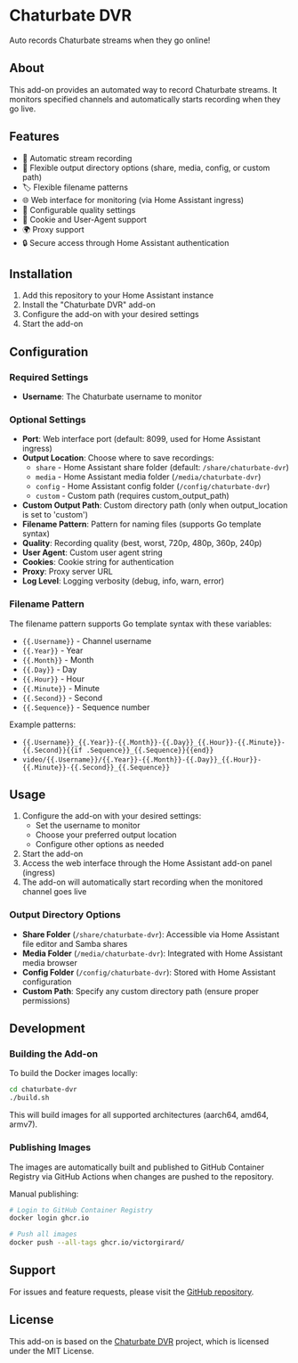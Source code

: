 # Chaturbate DVR

Auto records Chaturbate streams when they go online!

## About

This add-on provides an automated way to record Chaturbate streams. It monitors specified channels and automatically starts recording when they go live.

## Features

- 🎥 Automatic stream recording
- 📁 Flexible output directory options (share, media, config, or custom path)
- 🏷️ Flexible filename patterns
- 🌐 Web interface for monitoring (via Home Assistant ingress)
- 🔧 Configurable quality settings
- 🍪 Cookie and User-Agent support
- 🌍 Proxy support
- 🔒 Secure access through Home Assistant authentication

## Installation

1. Add this repository to your Home Assistant instance
2. Install the "Chaturbate DVR" add-on
3. Configure the add-on with your desired settings
4. Start the add-on

## Configuration

### Required Settings

- **Username**: The Chaturbate username to monitor

### Optional Settings

- **Port**: Web interface port (default: 8099, used for Home Assistant ingress)
- **Output Location**: Choose where to save recordings:
  - `share` - Home Assistant share folder (default: `/share/chaturbate-dvr`)
  - `media` - Home Assistant media folder (`/media/chaturbate-dvr`)
  - `config` - Home Assistant config folder (`/config/chaturbate-dvr`)
  - `custom` - Custom path (requires custom_output_path)
- **Custom Output Path**: Custom directory path (only when output_location is set to 'custom')
- **Filename Pattern**: Pattern for naming files (supports Go template syntax)
- **Quality**: Recording quality (best, worst, 720p, 480p, 360p, 240p)
- **User Agent**: Custom user agent string
- **Cookies**: Cookie string for authentication
- **Proxy**: Proxy server URL
- **Log Level**: Logging verbosity (debug, info, warn, error)

### Filename Pattern

The filename pattern supports Go template syntax with these variables:

- `{{.Username}}` - Channel username
- `{{.Year}}` - Year
- `{{.Month}}` - Month
- `{{.Day}}` - Day
- `{{.Hour}}` - Hour
- `{{.Minute}}` - Minute
- `{{.Second}}` - Second
- `{{.Sequence}}` - Sequence number

Example patterns:
- `{{.Username}}_{{.Year}}-{{.Month}}-{{.Day}}_{{.Hour}}-{{.Minute}}-{{.Second}}{{if .Sequence}}_{{.Sequence}}{{end}}`
- `video/{{.Username}}/{{.Year}}-{{.Month}}-{{.Day}}_{{.Hour}}-{{.Minute}}-{{.Second}}_{{.Sequence}}`

## Usage

1. Configure the add-on with your desired settings:
   - Set the username to monitor
   - Choose your preferred output location
   - Configure other options as needed
2. Start the add-on
3. Access the web interface through the Home Assistant add-on panel (ingress)
4. The add-on will automatically start recording when the monitored channel goes live

### Output Directory Options

- **Share Folder** (`/share/chaturbate-dvr`): Accessible via Home Assistant file editor and Samba shares
- **Media Folder** (`/media/chaturbate-dvr`): Integrated with Home Assistant media browser
- **Config Folder** (`/config/chaturbate-dvr`): Stored with Home Assistant configuration
- **Custom Path**: Specify any custom directory path (ensure proper permissions)

## Development

### Building the Add-on

To build the Docker images locally:

```bash
cd chaturbate-dvr
./build.sh
```

This will build images for all supported architectures (aarch64, amd64, armv7).

### Publishing Images

The images are automatically built and published to GitHub Container Registry via GitHub Actions when changes are pushed to the repository.

Manual publishing:
```bash
# Login to GitHub Container Registry
docker login ghcr.io

# Push all images
docker push --all-tags ghcr.io/victorgirard/
```

## Support

For issues and feature requests, please visit the [GitHub repository](https://github.com/teacat/chaturbate-dvr).

## License

This add-on is based on the [Chaturbate DVR](https://github.com/teacat/chaturbate-dvr) project, which is licensed under the MIT License.